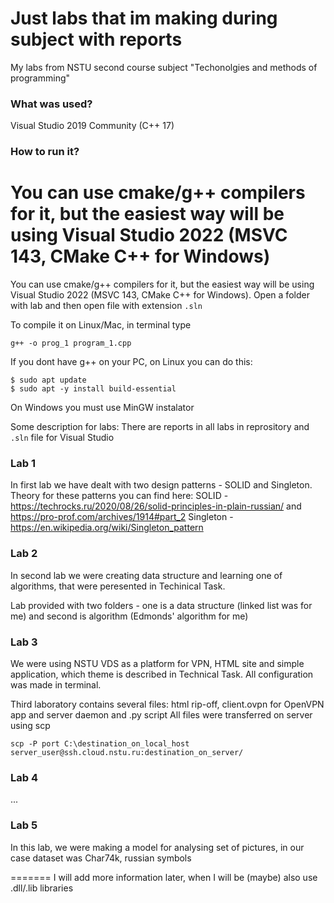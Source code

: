 # Just labs that im making during subject with reports
My labs from NSTU second course subject "Techonolgies and methods of programming"
### What was used?
Visual Studio 2019 Community (C++ 17)
### How to run it?
You can use cmake/g++ compilers for it, but the easiest way will be using Visual Studio 2022 (MSVC 143, CMake C++ for Windows)
=======
You can use cmake/g++ compilers for it, but the easiest way will be using Visual Studio 2022 (MSVC 143, CMake C++ for Windows). Open a folder with lab and then open file with extension ```.sln```

To compile it on Linux/Mac, in terminal type
```
g++ -o prog_1 program_1.cpp
```
If you dont have g++ on your PC, on Linux you can do this:
```
$ sudo apt update
$ sudo apt -y install build-essential
```
On Windows you must use MinGW instalator

Some description for labs:
There are reports in all labs in reprository and ```.sln``` file for Visual Studio


### Lab 1

In first lab we have dealt with two design patterns - SOLID and Singleton.
Theory for these patterns you can find here:
SOLID - https://techrocks.ru/2020/08/26/solid-principles-in-plain-russian/ and https://pro-prof.com/archives/1914#part_2
Singleton - https://en.wikipedia.org/wiki/Singleton_pattern

### Lab 2

In second lab we were creating data structure and learning one of algorithms, that were peresented in Techinical Task.

Lab provided with two folders - one is a data structure (linked list was for me) and second is algorithm (Edmonds' algorithm for me)

### Lab 3

We were using NSTU VDS as a platform for VPN, HTML site and simple application, which theme is described in Technical Task.
All configuration was made in terminal.

Third laboratory contains several files: html rip-off, client.ovpn for OpenVPN app and server daemon and .py script
All files were transferred on server using scp
```
scp -P port C:\destination_on_local_host server_user@ssh.cloud.nstu.ru:destination_on_server/
```

### Lab 4

...

### Lab 5

In this lab, we were making a model for analysing set of pictures, in our case dataset was Char74k, russian symbols

=======
I will add more information later, when I will be (maybe) also use .dll/.lib libraries
